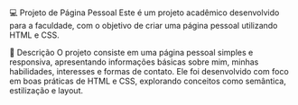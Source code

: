 💻 Projeto de Página Pessoal
Este é um projeto acadêmico desenvolvido para a faculdade, com o objetivo de criar uma página pessoal utilizando HTML e CSS.

📝 Descrição
O projeto consiste em uma página pessoal simples e responsiva, apresentando informações básicas sobre mim, minhas habilidades, interesses e formas de contato. Ele foi desenvolvido com foco em boas práticas de HTML e CSS, explorando conceitos como semântica, estilização e layout.
